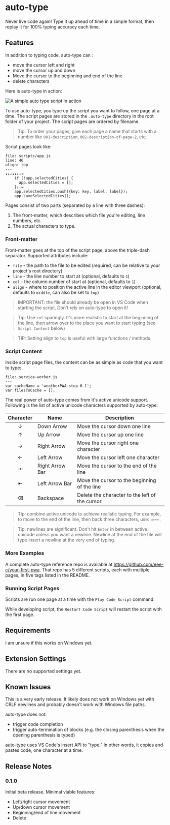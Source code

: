 # auto-type

Never live code again! Type it up ahead of time in a simple format, then replay it for 100% typing accuracy each time.

## Features

In addition to typing code, auto-type can :

* move the cursor left and right
* move the cursor up and down
* Move the cursor to the beginning and end of the line
* delete characters

Here is auto-type in action:

![A simple auto type script in action](https://raw.githubusercontent.com/eee-c/auto-type/master/images/basic_auto_type.gif)

To use auto-type, you type up the script you want to follow, one page at a time. The script pages are stored in the `.auto-type` directory in the root folder of your project. The script pages are ordered by filename.

> Tip: To order your pages, give each page a name that starts with a number like `001-description`, `002-description-of-page-2`, etc.

Script pages look like:

```
file: scripts/app.js
line: 46
align: top
---
↓↓↓↓↓↓↓⇥
    if (!app.selectedCities) {
      app.selectedCities = [];
    }↓↓⇥
    app.selectedCities.push({key: key, label: label});
    app.saveSelectedCities();
```

Pages consist of two parts (separated by a line with three dashes):

1. The front-matter, which describes which file you're editing, line numbers, etc.
2. The actual characters to type.

### Front-matter

Front-matter goes at the top of the script page, above the triple-dash separator. Supported attributes include:

* `file` - the path to the file to be edited (required, can be relative to your project's root directory)
* `line` - the line number to start at (optional, defaults to `1`)
* `col` - the column number of start at (optional, defaults to `1`)
* `align` - where to position the active line in the editor viewport (optional, defaults to `middle`, can also be set to `top`)

> IMPORTANT: the file should already be open in VS Code when starting the script. Don't rely on auto-type to open it!

> Tip: Use `col` sparingly. It's more realistic to start at the beginning of the line, then arrow over to the place you want to start typing (see `Script Content` below)

> TIP: Setting align to `top` is useful with large functions / methods.

### Script Content

Inside script page files, the content can be as simple as code that you want to type:

```
file: service-worker.js
---
var cacheName = 'weatherPWA-step-6-1';
var filesToCache = [];
```

The real power of auto-type comes from it's active unicode support. Following is the list of active unicode characters supported by auto-type:

| Character | Name | Description |
|:---------:|------|-------------|
| ↓         | Down Arrow      | Move the cursor down one line |
| ↑         | Up Arrow        | Move the cursor up one line |
| →         | Right Arrow     | Move the cursor right one character |
| ←         | Left Arrow      | Move the cursor left one character |
| ⇥         | Right Arrow Bar | Move the cursor to the end of the line |
| ⇤         | Left Arrow Bar  | Move the cursor to the beginning of the line |
| ⌫         | Backspace       | Delete the character to the left of the cursor |

> Tip: combine active unicode to achieve realistic typing. For example, to move to the end of the line, then back three characters, use: `⇥←←←`.

> Tip: newlines are significant. Don't hit `Enter` in between active unicode unless you want a newline. Newline at the end of the file will type insert a newline at the very end of typing.

### More Examples

A complete auto-type reference repo is available at https://github.com/eee-c/your-first-pwa. That repo has 5 different scripts, each with multiple pages, in five tags listed in the README.

### Running Script Pages

Scripts are run one page at a time with the `Play Code Script` command.

While developing script, the `Restart Code Script` will restart the script with the first page.

## Requirements

I am unsure if this works on Windows yet.

## Extension Settings

There are no supported settings yet.

## Known Issues

This is a very early release. It likely does not work on Windows yet with CRLF newlines and probably doesn't work with Windows file paths.

auto-type does not:

* trigger code completion
* trigger auto-termination of blocks (e.g. the closing parenthesis when the opening parenthesis is typed)

auto-type uses VS Code's insert API to "type." In other words, it copies and pastes code, one character at a time.

## Release Notes

### 0.1.0

Initial beta release. Minimal viable features:

* Left/right cursor movement
* Up/down cursor movement
* Beginning/end of line movement
* Delete
